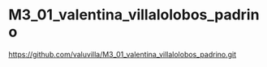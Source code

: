 # M3_01_valentina_villalolobos_padrino

https://github.com/valuvilla/M3_01_valentina_villalolobos_padrino.git
